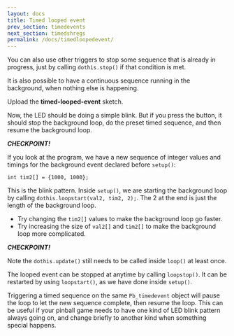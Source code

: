 ```yaml
---
layout: docs
title: Timed looped event
prev_section: timedevents
next_section: timedshregs
permalink: /docs/timedloopedevent/
---
```


You can also use other triggers to stop some sequence that is already
in progress, just by calling ```dothis.stop()``` if that condition is
met. 

It is also possible to have a continuous sequence running in the
background, when nothing else is happening.

Upload the **timed-looped-event** sketch.

Now, the LED should be doing a simple blink. But if
you press the button, it should stop the background loop, do the
preset timed sequence, and then resume the background loop.

**_CHECKPOINT!_**

If you look at the program, we have a new sequence of integer values
and timings for the background event declared before ```setup()```:


```int val2[] = {1, 0};
int tim2[] = {1000, 1000};
```

This is the blink pattern. Inside ```setup()```, we are starting the
background loop by calling ```dothis.loopstart(val2, tim2, 2);```. The
2 at the end is just the length of the background loop.

- Try changing the ```tim2[]``` values to make the background loop go faster.
- Try increasing the size of ```val2[]``` and ```tim2[]``` to make the background loop more complicated.

**_CHECKPOINT!_**

Note the ```dothis.update()``` still needs to be called inside ```loop()``` at least once. 

The looped event can be stopped at anytime by calling ```loopstop()```. It can be restarted by using ```loopstart()```, as
we have done inside ```setup()```.

Triggering a timed sequence on the same ```Pb_timedevent``` object
will pause the loop to let the new sequence complete, then resume the
loop. This can be useful if your pinball game needs to have one kind of LED
blink pattern always going on, and change briefly to another kind when
something special happens.


